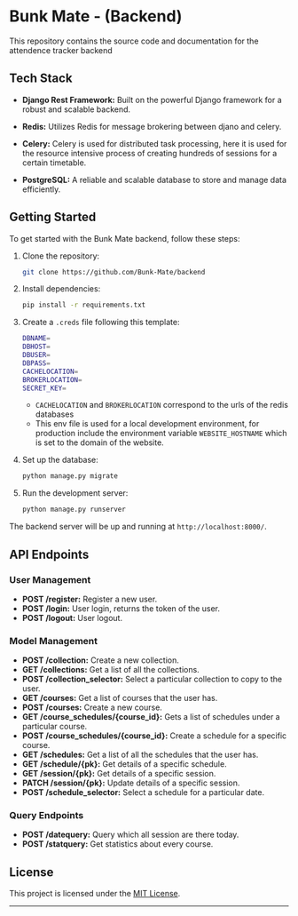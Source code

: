 # Bunk Mate - (Backend)

This repository contains the source code and documentation for the attendence tracker backend

## Tech Stack

- **Django Rest Framework:** Built on the powerful Django framework for a robust and scalable backend.

- **Redis:** Utilizes Redis for message brokering between djano and celery.

- **Celery:** Celery is used for distributed task processing, here it is used for the resource intensive process of creating hundreds of sessions for a certain timetable.

- **PostgreSQL:** A reliable and scalable database to store and manage data efficiently.

## Getting Started

To get started with the Bunk Mate backend, follow these steps:

1. Clone the repository:

   ```bash
   git clone https://github.com/Bunk-Mate/backend
   ```

2. Install dependencies:

   ```bash
   pip install -r requirements.txt
   ```

3. Create a `.creds` file following this template:
   ```bash
   DBNAME=
   DBHOST=
   DBUSER=
   DBPASS=
   CACHELOCATION=
   BROKERLOCATION=
   SECRET_KEY=
   ```
   * `CACHELOCATION` and `BROKERLOCATION` correspond to the urls of the redis databases
   * This env file is used for a local development environment, for production include the environment variable `WEBSITE_HOSTNAME` which is set to the domain of the website.
3. Set up the database:

   ```bash
   python manage.py migrate
   ```

4. Run the development server:

   ```bash
   python manage.py runserver
   ```

The backend server will be up and running at `http://localhost:8000/`.

## API Endpoints

### User Management

- **POST /register:** Register a new user.
- **POST /login:** User login, returns the token of the user.
- **POST /logout:** User logout.

### Model Management

- **POST /collection:** Create a new collection.
- **GET /collections:** Get a list of all the collections.
- **POST /collection_selector:** Select a particular collection to copy to the user.
- **GET /courses:** Get a list of courses that the user has.
- **POST /courses:** Create a new course.
- **GET /course_schedules/{course_id}:** Gets a list of schedules under a particular course.
- **POST /course_schedules/{course_id}:** Create a schedule for a specific course.
- **GET /schedules:** Get a list of all the schedules that the user has.
- **GET /schedule/{pk}:** Get details of a specific schedule.
- **GET /session/{pk}:** Get details of a specific session.
- **PATCH /session/{pk}:** Update details of a specific session.
- **POST /schedule_selector:** Select a schedule for a particular date.

### Query Endpoints

- **POST /datequery:** Query which all session are there today.
- **POST /statquery:** Get statistics about every course.

## License

This project is licensed under the [MIT License](https://opensource.org/license/mit).

---
